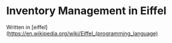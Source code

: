 # Inventory Management in Eiffel

Written in [eiffel](https://en.wikipedia.org/wiki/Eiffel_(programming_language)
